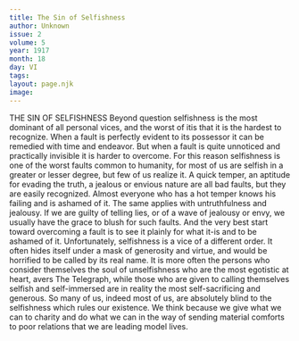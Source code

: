 ```yaml
---
title: The Sin of Selfishness
author: Unknown
issue: 2
volume: 5
year: 1917
month: 18
day: VI
tags:
layout: page.njk
image:
---
```

THE SIN OF SELFISHNESS       Beyond question selfishness is the most dominant of all personal vices, and the worst of itis that it is the hardest to recognize. When a fault is perfectly evident to its possessor it can be remedied with time and endeavor. But when a fault is quite unnoticed and practically invisible it is harder to overcome.       For this reason selfishness is one of the worst faults common to humanity, for most of us are selfish in a greater or lesser degree, but few of us realize it.       A quick temper, an aptitude for evading the truth, a jealous or envious nature are all bad faults, but they are easily recognized. Almost everyone who has a hot temper knows his failing and is ashamed of it.       The same applies with untruthfulness and jealousy. If we are guilty of telling lies, or of a wave of jealousy or envy, we usually have the grace to blush for such faults. And the very best start toward overcoming a fault is to see it plainly for what it-is and to be ashamed of it.       Unfortunately, selfishness is a vice of a different order. It often hides itself under a mask of generosity and virtue, and would be horrified to be called by its real name.       It is more often the persons who consider themselves the soul of unselfishness who are the most egotistic at heart, avers The Telegraph, while those who are given to calling themselves selfish and self-immersed are in reality the most self-sacrificing and generous.       So many of us, indeed most of us, are absolutely blind to the selfishness which rules our existence. We think because we give what we can to charity and do what we can in the way of sending material comforts to poor relations that we are leading model lives. 




